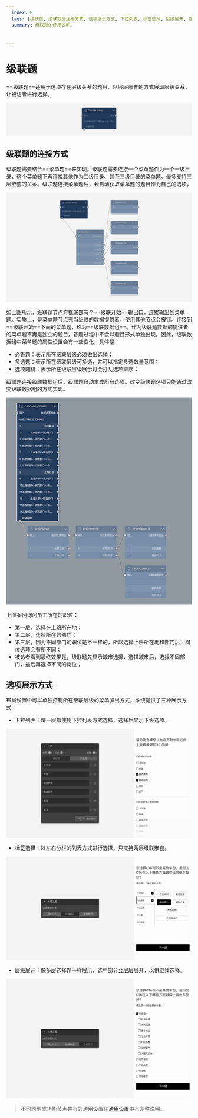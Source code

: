 ```yaml
---
  index: 8
  tags: [级联题, 级联题的连接方式, 选项展示方式, 下拉列表, 标签选择, 层级展开, 题型节点]
  summary: 级联题的使用说明。


---
```







# 级联题

==级联题==适用于选项存在层级关系的题目，以层层嵌套的方式展现层级关系，让被访者进行选择。

<img src='../assets/questionnaireNodes/08cascade/node.png'>

## 级联题的连接方式

级联题需要结合==菜单题==来实现。级联题需要连接一个菜单题作为一个一级目录，这个菜单题下再连接其他作为二级目录、甚至三级目录的菜单题。最多支持三层嵌套的关系。级联题连接菜单题后，会自动获取菜单题的题目作为自己的选项，

<img src='../assets/questionnaireNodes/08cascade/canvas.png'>

如上图所示，级联题节点方框底部有个==级联开始==输出口，连接输出到菜单题。实质上，是[菜单题](./07dropdown.md)节点充当级联的数据提供者，使用其他节点会报错。连接到 ==级联开始==下面的菜单题，称为==级联数据组==。作为级联题数据的提供者的菜单题不再是独立的题目，答题过程中不会以题目形式单独出现。因此，级联数据组中菜单题的属性设置会有一些变化，具体是：

+ 必答题：表示所在级联层级必须做出选择；
+ 多选题：表示所在级联层级可多选，并可以指定多选数量范围；
+ 选项随机：表示所在级联层级展示时会打乱选项顺序；

级联题连接级联数据组后，级联题自动生成所有选项。改变级联题选项只能通过改变级联数据组的方式实现。

<img src='../assets/questionnaireNodes/08cascade/cascade.png'>

上图案例询问员工所在的职位：
+ 第一层，选择在上班所在地；
+ 第二层，选择所在的部门；
+ 第三层，因为不同部门的职位是不一样的，所以选择上班所在地和部门后，岗位选项会有所不同；
+ 被访者看到最终效果是，级联题先显示城市选择，选择城市后，选择不同部门，最后再选择不同的岗位；


## 选项展示方式

布局设置中可以单独控制所在级联层级的菜单弹出方式，系统提供了三种展示方式：
+ 下拉列表：每一层都使用下拉列表方式选择，选择后显示下级选项。

<img src='../assets/questionnaireNodes/08cascade/dropdown.png'>

+ 标签选择：以左右分栏的列表方式进行选择，只支持两层级联嵌套。

<img src='../assets/questionnaireNodes/08cascade/tabs.png'>

+ 层级展开：像多层选择题一样展示，选中部分会层层展开，以供继续选择。

<img src='../assets/questionnaireNodes/08cascade/expand.png'>

> 不同题型或功能节点共有的通用设置在[通用设置](../../11nodeSettings/concept.md)中有完整说明。